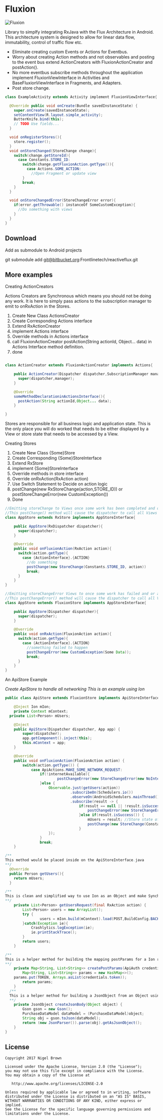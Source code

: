 Fluxion
============
![Fluxion](fluxion_diagram.png)

Library to simplfy integrating RxJava with the Flux Architecture in Android.
This architecture system is designed to allow for linear data flow, immutability, control of traffic flow etc.

 * Eliminate creating custom Events or Actions for Eventbus.
 * Worry about creating Action methods and not observables and posting to the event bus extend ActionCreators with FluxionActionCreator and postAction().
 * No more eventbus subscribe methods throughout the application implement FluxionViewInterface in Activities and BaseFluxionViewInterface in Fragments, and Adapters.
 * Post store change.

```java
class ExampleActivity extends Activity implement FluxionViewInterface{

  @Override public void onCreate(Bundle savedInstanceState) {
    super.onCreate(savedInstanceState);
    setContentView(R.layout.simple_activity);
    ButterKnife.bind(this);
    // TODO Use fields...
  }

  void onRegisterStores(){
    store.register();
  }
  void onStoreChanged(StoreChange change){
    switch(change.getStoreId){
      case Constants.STORE_ID:
        switch(change.getFluxionAction.getType()){
          case Actions.SOME_ACTION:
            //Open Fragment or update view
        }
        break;
    }
  }

  void onStoreChangedError(StoreChangeError error){
    if(error.getThrowable() instanceOf SomeCustomException){
      //Do something with views
    }
  }
}
```

Download
--------
Add as submodule to Android projects

git submodule add git@bitbucket.org:Frontlinetech/reactiveflux.git

More examples
-----------

Creating ActionCreators

Actions Creators are Synchronous which means you should not be doing any work. It is here to simply pass actions to the subscription manager to emit to onRxAction in the Stores.


1. Create New Class ActionsCreator
2. Create Corresponding Actions interface
3. Extend RxActionCreator
4. implement Actions interface
5. Override methods in Actions interface
6. call FluxionActionCreator  postAction(String actionId, Object... data) in Actions Interface method definition.
7. done



```java

class ActionCreator extends FluxionActionCreator implements Actions{

    public ActionCreator(Dispatcher dispatcher,SubscriptionManager manager){
      super(dispatcher,manager);
    }

    @Override
    someMethodDeclarationinActionsInterface(){
      postAction(String actionId,Object... data);
    }

}

```
Stores are responsible for all business logic and application state. This is the only place you will do worked that needs to be either displayed by a View or store state that needs to be accessed by a View.

Creating Stores

1. Create New Class {Some}Store
2. Create Corresponding {Some}StoreInterface
3. Extend RxStore
4. implement {Some}StoreInterface
5. Override methods in store interface
6. Override onRxAction(RxAction action)
7. Use Switch Statement to Decide on action logic
8. postChange(new RxStoreChange(action,STORE_ID)) or postStoreChangeError(new CustomException())
9. Done

```java
//Emitting storeChange to Views once some work has been completed and or application state changed
//This postChange() method will cause the dispatcher to call all Views registered to listen to store changes and call their onStoreChanged inherited method
class AppStore extends RxStore implements AppStoreInterface{

    public AppStore(RxDispatcher dispatcher){
      super(dispatcher);
    }

    @Override
    public void onFluxionAction(RxAction action){
      switch(action.getType){
        case {ActionInterface}.{ACTION}
          //do something
          postChange(new StoreChange(Constants.STORE_ID, action))
          break;
      }
    }
}

//Emitting storeChangeError Views to once some work has failed and or application state could not be changed
//This postChangeError() method will cause the dispatcher to call all Views registered to listen to store changes and call their onStoreChangedError inherited method
class AppStore extends FluxionStore implements AppStoreInterface{

    public AppStore(Dispatcher dispatcher){
      super(dispatcher);
    }

    @Override
    public void onRxAction(FluxionAction action){
      switch(action.getType){
        case {ActionInterface}.{ACTION}
          //something failed to happen
          postChangeError(new CustomException(Some Data));
          break;
      }
    }
}

```

An ApiStore Example

*Create ApiStore to handle all networking*
*This is an example using Ion*

```java
public class ApiStore extends FluxionStore implements ApiStoreInterface {

	@Inject Ion mIon;
	private Context mContext;
  private List<Person> mUsers;

	@Inject
	public ApiStore(Dispatcher dispatcher, App app) {
		super(dispatcher);
		app.getComponent().inject(this);
		this.mContext = app;
	}

	@Override
	public void onFluxionAction(FluxionAction action) {
		switch(action.getType()) {
			case ApiActions.MAKE_SOME_NETWORK_REQUEST:
				if(!internetAvailable){
						postChangeError(new StoreChangeError(new NoInternetConnectionError(NO_INTERNET_MESSAGE)));
				}else {
					Observable.just(getUsers(action))
					          .subscribeOn(Schedulers.io())
					          .observeOn(AndroidSchedulers.mainThread())
					          .subscribe(result -> {
						          if(result == null || !result.isSuccess()){
							          postChangeError(new StoreChangeError( NetworkRequestException("Message")));
						          }else if(result.isSuccess()) {
							          mUsers = result; //Store state of request so list of users this is good if you make multiple requests and you can give add this as a time, value pair and if this state has been updated in say the last 5 mins use it instead of sending another action to the action creator to make this network call.
							          postChange(new StoreChange(Constants.API_STORE_ID, action));
						          }
					});
				}
				break;
	}

/**
This method would be placed inside on the ApiStoreInterface.java
**/
  @Override
  public Person getUsers(){
    return mUsers;
  }

/**
This is clean and simplified way to use Ion as an Object and make Synchronous calls and parse objects as responses
**/
	private List<Person> getUsersRequest(final RxAction action) {
		List<Person> users = new ArrayList();
		try {
				users = mIon.build(mContext).load(POST,BuildConfig.BACKEND + GET_USERS_ENDPOINT).setBodyParameters(createPostParams(new ApiAuth(action.get(Keys.USER_API_CRED)))).as(new TypeToken<List<Person>>() {}).get();
		}catch(Exception ie){
			Crashlytics.logException(ie);
			ie.printStackTrace();
		}
		return users;
	}

/**
This is a helper method for building the mapping postParams for a Ion request
**/
	private Map<String, List<String>> createPostParams(ApiAuth credentials) {
		Map<String, List<String>> params = new HashMap<>();
    params.put(TOKEN, Arrays.asList(credentials.token));
		return params;
	}
  /**
  This is a helper method for building a JsonObject from an Object using JsonParser for a Ion request
  **/
	private JsonObject createJsonBody(Object object) {
		Gson gson = new Gson();
		PurchaseDataModel dataModel = (PurchaseDataModel)object;
		String obj = gson.toJson(dataModel);
		return (new JsonParser()).parse(obj).getAsJsonObject();
	}
}

```
License
-------

    Copyright 2017 Nigel Brown

    Licensed under the Apache License, Version 2.0 (the "License");
    you may not use this file except in compliance with the License.
    You may obtain a copy of the License at

       http://www.apache.org/licenses/LICENSE-2.0

    Unless required by applicable law or agreed to in writing, software
    distributed under the License is distributed on an "AS IS" BASIS,
    WITHOUT WARRANTIES OR CONDITIONS OF ANY KIND, either express or implied.
    See the License for the specific language governing permissions and
    limitations under the License.



 [1]: http://square.github.com/dagger/
 [2]: https://github.com/koush/ion
